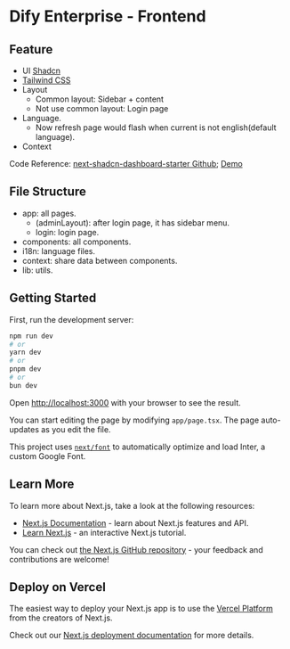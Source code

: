 # Dify Enterprise - Frontend
## Feature
* UI [Shadcn](https://ui.shadcn.com/docs)
* [Tailwind CSS](https://tailwindcss.com/docs/margin)
* Layout
  * Common layout: Sidebar + content
  * Not use common layout: Login page
* Language.
  * Now refresh page would flash when current is not english(default language).
* Context


Code Reference: [next-shadcn-dashboard-starter Github](https://github.com/Kiranism/next-shadcn-dashboard-starter); [Demo](https://next-shadcn-dashboard-starter.vercel.app/)

## File Structure
* app: all pages.
  * (adminLayout): after login page, it has sidebar menu.
  * login: login page.
* components: all components.
* i18n: language files.
* context: share data between components.
* lib: utils.

## Getting Started

First, run the development server:

```bash
npm run dev
# or
yarn dev
# or
pnpm dev
# or
bun dev
```

Open [http://localhost:3000](http://localhost:3000) with your browser to see the result.

You can start editing the page by modifying `app/page.tsx`. The page auto-updates as you edit the file.

This project uses [`next/font`](https://nextjs.org/docs/basic-features/font-optimization) to automatically optimize and load Inter, a custom Google Font.

## Learn More

To learn more about Next.js, take a look at the following resources:

- [Next.js Documentation](https://nextjs.org/docs) - learn about Next.js features and API.
- [Learn Next.js](https://nextjs.org/learn) - an interactive Next.js tutorial.

You can check out [the Next.js GitHub repository](https://github.com/vercel/next.js/) - your feedback and contributions are welcome!

## Deploy on Vercel

The easiest way to deploy your Next.js app is to use the [Vercel Platform](https://vercel.com/new?utm_medium=default-template&filter=next.js&utm_source=create-next-app&utm_campaign=create-next-app-readme) from the creators of Next.js.

Check out our [Next.js deployment documentation](https://nextjs.org/docs/deployment) for more details.
